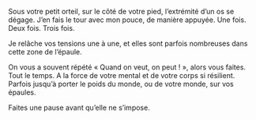 Sous votre petit orteil, sur le côté de votre pied, l’extrémité d’un os se dégage. J’en fais le tour avec mon pouce, de manière appuyée. Une fois. Deux fois. Trois fois.

Je relâche vos tensions une à une, et elles sont parfois nombreuses dans cette zone de l’épaule.
 
On vous a souvent répété « Quand on veut, on peut ! », alors vous faites. Tout le temps. A la force de votre mental et de votre corps si résilient. Parfois jusqu’à porter le poids du monde, ou de votre monde, sur vos épaules.

Faites une pause avant qu’elle ne s’impose.
